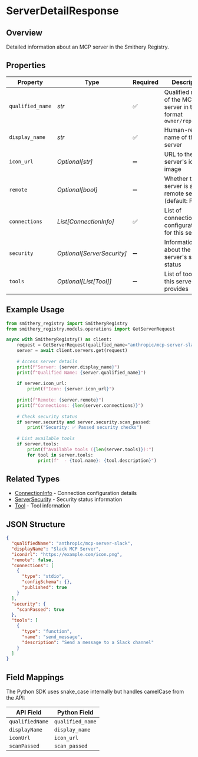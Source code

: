 # ServerDetailResponse

## Overview

Detailed information about an MCP server in the Smithery Registry.

## Properties

| Property | Type | Required | Description |
|----------|------|----------|-------------|
| `qualified_name` | *str* | ✅ | Qualified name of the MCP server in the format `owner/repository` |
| `display_name` | *str* | ✅ | Human-readable name of the MCP server |
| `icon_url` | *Optional[str]* | ➖ | URL to the server's icon image |
| `remote` | *Optional[bool]* | ➖ | Whether this server is a remote server (default: False) |
| `connections` | *List[ConnectionInfo]* | ✅ | List of connection configurations for this server |
| `security` | *Optional[ServerSecurity]* | ➖ | Information about the server's security status |
| `tools` | *Optional[List[Tool]]* | ➖ | List of tools that this server provides |

## Example Usage

```python
from smithery_registry import SmitheryRegistry
from smithery_registry.models.operations import GetServerRequest

async with SmitheryRegistry() as client:
    request = GetServerRequest(qualified_name="anthropic/mcp-server-slack")
    server = await client.servers.get(request)
    
    # Access server details
    print(f"Server: {server.display_name}")
    print(f"Qualified Name: {server.qualified_name}")
    
    if server.icon_url:
        print(f"Icon: {server.icon_url}")
    
    print(f"Remote: {server.remote}")
    print(f"Connections: {len(server.connections)}")
    
    # Check security status
    if server.security and server.security.scan_passed:
        print("Security: ✅ Passed security checks")
    
    # List available tools
    if server.tools:
        print(f"Available tools ({len(server.tools)}):")
        for tool in server.tools:
            print(f"  - {tool.name}: {tool.description}")
```

## Related Types

- [ConnectionInfo](./connectioninfo.md) - Connection configuration details
- [ServerSecurity](./serversecurity.md) - Security status information
- [Tool](./tool.md) - Tool information

## JSON Structure

```json
{
  "qualifiedName": "anthropic/mcp-server-slack",
  "displayName": "Slack MCP Server",
  "iconUrl": "https://example.com/icon.png",
  "remote": false,
  "connections": [
    {
      "type": "stdio",
      "configSchema": {},
      "published": true
    }
  ],
  "security": {
    "scanPassed": true
  },
  "tools": [
    {
      "type": "function",
      "name": "send_message",
      "description": "Send a message to a Slack channel"
    }
  ]
}
```

## Field Mappings

The Python SDK uses snake_case internally but handles camelCase from the API:

| API Field | Python Field |
|-----------|--------------|
| `qualifiedName` | `qualified_name` |
| `displayName` | `display_name` |
| `iconUrl` | `icon_url` |
| `scanPassed` | `scan_passed` |
